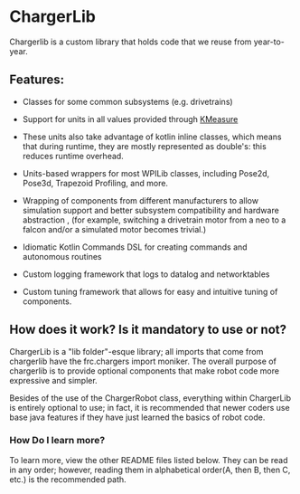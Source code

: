 # ChargerLib

Chargerlib is a custom library that holds code that we reuse from year-to-year.

## Features:
- Classes for some common subsystems (e.g. drivetrains)
- Support for units in all values provided through [KMeasure](https://github.com/battery-staple/KMeasure)
- These units also take advantage of kotlin inline classes, which means that during runtime, they are mostly represented as double's: this reduces runtime overhead.
- Units-based wrappers for most WPILib classes, including Pose2d, Pose3d, Trapezoid Profiling, and more.

- Wrapping of components from different manufacturers to allow simulation support and better subsystem compatibility and hardware abstraction , (for example, switching a drivetrain motor from a neo to a falcon and/or a simulated motor becomes trivial.)
- Idiomatic Kotlin Commands DSL for creating commands and autonomous routines
- Custom logging framework that logs to datalog and networktables
- Custom tuning framework that allows for easy and intuitive tuning of components.

## How does it work? Is it mandatory to use or not?

ChargerLib is a "lib folder"-esque library; all imports that come from chargerlib have the frc.chargers import moniker.
The overall purpose of chargerlib is to provide optional components that make robot code more expressive and simpler.

Besides of the use of the ChargerRobot class, everything within ChargerLib is entirely optional to use;
in fact, it is recommended that newer coders use base java features if they have just learned the basics of robot code.

### How Do I learn more?

To learn more, view the other README files listed below. They can be read in any order; 
however, reading them in alphabetical order(A, then B, then C, etc.) is the recommended path.